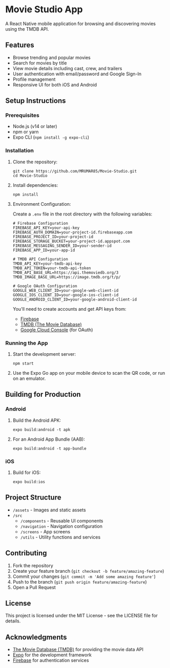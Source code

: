 # Movie Studio App

A React Native mobile application for browsing and discovering movies using the TMDB API.

## Features

- Browse trending and popular movies
- Search for movies by title
- View movie details including cast, crew, and trailers
- User authentication with email/password and Google Sign-In
- Profile management
- Responsive UI for both iOS and Android

## Setup Instructions

### Prerequisites

- Node.js (v14 or later)
- npm or yarn
- Expo CLI (`npm install -g expo-cli`)

### Installation

1. Clone the repository:
   ```
   git clone https://github.com/MRUMAR85/Movie-Studio.git
   cd Movie-Studio
   ```

2. Install dependencies:
   ```
   npm install
   ```

3. Environment Configuration:
   
   Create a `.env` file in the root directory with the following variables:
   ```
   # Firebase Configuration
   FIREBASE_API_KEY=your-api-key
   FIREBASE_AUTH_DOMAIN=your-project-id.firebaseapp.com
   FIREBASE_PROJECT_ID=your-project-id
   FIREBASE_STORAGE_BUCKET=your-project-id.appspot.com
   FIREBASE_MESSAGING_SENDER_ID=your-sender-id
   FIREBASE_APP_ID=your-app-id

   # TMDB API Configuration
   TMDB_API_KEY=your-tmdb-api-key
   TMDB_API_TOKEN=your-tmdb-api-token
   TMDB_API_BASE_URL=https://api.themoviedb.org/3
   TMDB_IMAGE_BASE_URL=https://image.tmdb.org/t/p/

   # Google OAuth Configuration
   GOOGLE_WEB_CLIENT_ID=your-google-web-client-id
   GOOGLE_IOS_CLIENT_ID=your-google-ios-client-id
   GOOGLE_ANDROID_CLIENT_ID=your-google-android-client-id
   ```

   You'll need to create accounts and get API keys from:
   - [Firebase](https://firebase.google.com/)
   - [TMDB (The Movie Database)](https://www.themoviedb.org/documentation/api)
   - [Google Cloud Console](https://console.cloud.google.com/) (for OAuth)

### Running the App

1. Start the development server:
   ```
   npm start
   ```

2. Use the Expo Go app on your mobile device to scan the QR code, or run on an emulator.

## Building for Production

### Android

1. Build the Android APK:
   ```
   expo build:android -t apk
   ```

2. For an Android App Bundle (AAB):
   ```
   expo build:android -t app-bundle
   ```

### iOS

1. Build for iOS:
   ```
   expo build:ios
   ```

## Project Structure

- `/assets` - Images and static assets
- `/src`
  - `/components` - Reusable UI components
  - `/navigation` - Navigation configuration
  - `/screens` - App screens
  - `/utils` - Utility functions and services

## Contributing

1. Fork the repository
2. Create your feature branch (`git checkout -b feature/amazing-feature`)
3. Commit your changes (`git commit -m 'Add some amazing feature'`)
4. Push to the branch (`git push origin feature/amazing-feature`)
5. Open a Pull Request

## License

This project is licensed under the MIT License - see the LICENSE file for details.

## Acknowledgments

- [The Movie Database (TMDB)](https://www.themoviedb.org/) for providing the movie data API
- [Expo](https://expo.dev/) for the development framework
- [Firebase](https://firebase.google.com/) for authentication services 